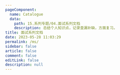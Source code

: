 ```yaml
---
pageComponent:
  name: Catalogue
  data:
    path: 15.系列专题/04.面试系列文档
    description: 总结个人知识点，记录查漏补缺，方面复习。
title: 面试系列文档
date: 2023-05-28 11:03:29
permalink: /ms/
sidebar: false
article: false
comment: false
editLink: false
description: null
---
```

